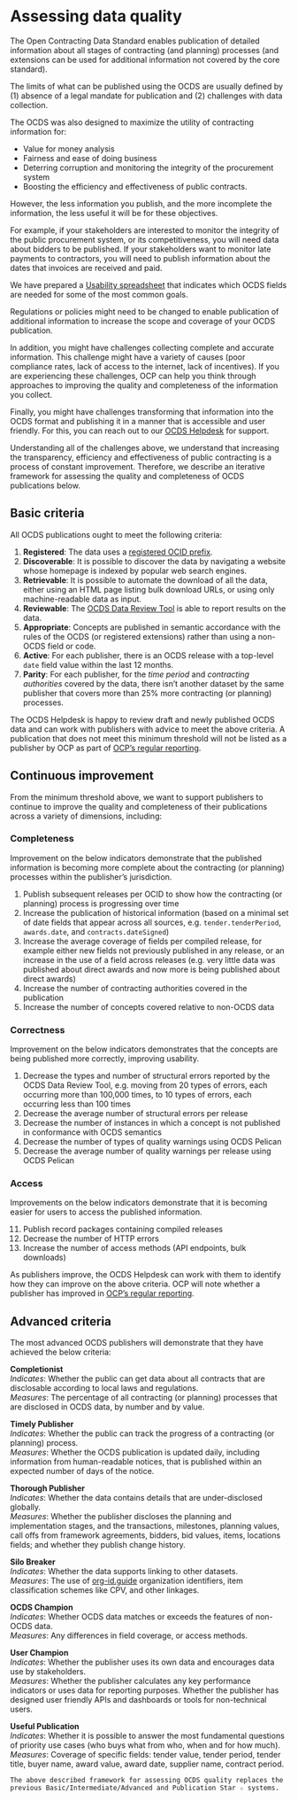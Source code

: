# Assessing data quality

The Open Contracting Data Standard enables publication of detailed information about all stages of contracting (and planning) processes (and extensions can be used for additional information not covered by the core standard).

The limits of what can be published using the OCDS are usually defined by (1) absence of a legal mandate for publication and (2) challenges with data collection.

The OCDS was also designed to maximize the utility of contracting information for:

* Value for money analysis
* Fairness and ease of doing business
* Deterring corruption and monitoring the integrity of the procurement system
* Boosting the efficiency and effectiveness of public contracts.

However, the less information you publish, and the more incomplete the information, the less useful it will be for these objectives.

For example, if your stakeholders are interested to monitor the integrity of the public procurement system, or its competitiveness, you will need data about bidders to be published. If your stakeholders want to monitor late payments to contractors, you will need to publish information about the dates that invoices are received and paid.

We have prepared a [Usability spreadsheet](https://docs.google.com/spreadsheets/d/1nG7e52E1CXOXoUjz6pimW4Z7er9u3DJSs98QKdJJioE/edit#gid=110864222) that indicates which OCDS fields are needed for some of the most common goals.

Regulations or policies might need to be changed to enable publication of additional information to increase the scope and coverage of your OCDS publication.

In addition, you might have challenges collecting complete and accurate information. This challenge might have a variety of causes (poor compliance rates, lack of access to the internet, lack of incentives). If you are experiencing these challenges, OCP can help you think through approaches to improving the quality and completeness of the information you collect.

Finally, you might have challenges transforming that information into the OCDS format and publishing it in a manner that is accessible and user friendly. For this, you can reach out to our [OCDS Helpdesk](../../support/index) for support.

Understanding all of the challenges above, we understand that increasing the transparency, efficiency and effectiveness of public contracting is a process of constant improvement. Therefore, we describe an iterative framework for assessing the quality and completeness of OCDS publications below.

## Basic criteria

All OCDS publications ought to meet the following criteria:

1. **Registered**: The data uses a [registered OCID prefix](../../schema/identifiers.md#open-contracting-process-identifier-ocid).
1. **Discoverable**: It is possible to discover the data by navigating a website whose homepage is indexed by popular web search engines.
1. **Retrievable**: It is possible to automate the download of all the data, either using an HTML page listing bulk download URLs, or using only machine-readable data as input.
1. **Reviewable**: The [OCDS Data Review Tool](https://standard.open-contracting.org/review/) is able to report results on the data.
1. **Appropriate**: Concepts are published in semantic accordance with the rules of the OCDS (or registered extensions) rather than using a non-OCDS field or code.
1. **Active**: For each publisher, there is an OCDS release with a top-level `date` field value within the last 12 months.
1. **Parity**: For each publisher, for the _time period_ and _contracting authorities_ covered by the data, there isn’t another dataset by the same publisher that covers more than 25% more contracting (or planning) processes.

The OCDS Helpdesk is happy to review draft and newly published OCDS data and can work with publishers with advice to meet the above criteria. A publication that does not meet this minimum threshold will not be listed as a publisher by OCP as part of [OCP’s regular reporting](https://www.open-contracting.org/why-open-contracting/learning/).

## Continuous improvement

From the minimum threshold above, we want to support publishers to continue to improve the quality and completeness of their publications across a variety of dimensions, including:

### Completeness

Improvement on the below indicators demonstrate that the published information is becoming more complete about the contracting (or planning) processes within the publisher’s jurisdiction.

1. Publish subsequent releases per OCID to show how the contracting (or planning) process is progressing over time
1. Increase the publication of historical information (based on a minimal set of date fields that appear across all sources, e.g. `tender.tenderPeriod`, `awards.date`, and `contracts.dateSigned`)
1. Increase the average coverage of fields per compiled release, for example either new fields not previously published in any release, or an increase in the use of a field across releases (e.g. very little data was published about direct awards and now more is being published about direct awards)
1. Increase the number of contracting authorities covered in the publication
1. Increase the number of concepts covered relative to non-OCDS data

### Correctness

Improvement on the below indicators demonstrates that the concepts are being published more correctly, improving usability.

1. Decrease the types and number of structural errors reported by the OCDS Data Review Tool, e.g. moving from 20 types of errors, each occurring more than 100,000 times, to 10 types of errors, each occurring less than 100 times
1. Decrease the average number of structural errors per release
1. Decrease the number of instances in which a concept is not published in conformance with OCDS semantics
1. Decrease the number of types of quality warnings using OCDS Pelican
1. Decrease the average number of quality warnings per release using OCDS Pelican

### Access

Improvements on the below indicators demonstrate that it is becoming easier for users to access the published information.

11. Publish record packages containing compiled releases
12. Decrease the number of HTTP errors
13. Increase the number of access methods (API endpoints, bulk downloads)

As publishers improve, the OCDS Helpdesk can work with them to identify how they can improve on the above criteria. OCP will note whether a publisher has improved in [OCP’s regular reporting](https://www.open-contracting.org/why-open-contracting/learning/).

## Advanced criteria

The most advanced OCDS publishers will demonstrate that they have achieved the below criteria:

**Completionist**  
_Indicates_: Whether the public can get data about all contracts that are disclosable according to local laws and regulations.  
_Measures_: The percentage of all contracting (or planning) processes that are disclosed in OCDS data, by number and by value.

**Timely Publisher**  
_Indicates_: Whether the public can track the progress of a contracting (or planning) process.  
_Measures_: Whether the OCDS publication is updated daily, including information from human-readable notices, that is published within an expected number of days of the notice.

**Thorough Publisher**  
_Indicates_: Whether the data contains details that are under-disclosed globally.  
_Measures_: Whether the publisher discloses the planning and implementation stages, and the transactions, milestones, planning values, call offs from framework agreements, bidders, bid values, items, locations fields; and whether they publish change history.

**Silo Breaker**  
_Indicates_: Whether the data supports linking to other datasets.  
_Measures_: The use of [org-id.guide](http://org-id.guide) organization identifiers, item classification schemes like CPV, and other linkages.

**OCDS Champion**  
_Indicates_: Whether OCDS data matches or exceeds the features of non-OCDS data.  
_Measures_: Any differences in field coverage, or access methods.

**User Champion**  
_Indicates_: Whether the publisher uses its own data and encourages data use by stakeholders.  
_Measures_: Whether the publisher calculates any key performance indicators or uses data for reporting purposes. Whether the publisher has designed user friendly APIs and dashboards or tools for non-technical users.

**Useful Publication**  
_Indicates_: Whether it is possible to answer the most fundamental questions of priority use cases (who buys what from who, when and for how much).  
_Measures_: Coverage of specific fields: tender value, tender period, tender title, buyer name, award value, award date, supplier name, contract period.

```{note}
The above described framework for assessing OCDS quality replaces the previous Basic/Intermediate/Advanced and Publication Star ☆ systems.
```
